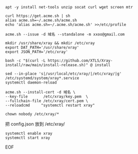 	apt -y install net-tools unzip socat curl wget screen mtr
         
	curl https://get.acme.sh | sh  
	alias acme.sh=~/.acme.sh/acme.sh  
	echo 'alias acme.sh=~/.acme.sh/acme.sh' >>/etc/profile  

	acme.sh --issue -d 域名 --standalone -m xxoo@gmail.com

	mkdir /usr/share/xray && mkdir /etc/xray  
	export DAT_PATH='/usr/share/xray'  
	export JSON_PATH='/etc/xray'  

	bash -c "$(curl -L https://github.com/XTLS/Xray-install/raw/main/install-release.sh)" @ install

	sed --in-place 's|/usr/local/etc/xray/|/etc/xray/|g' /etc/systemd/system/xray*.service  
	systemctl daemon-reload

	acme.sh --install-cert -d 域名 \  
	--key-file       /etc/xray/key.pem  \  
	--fullchain-file /etc/xray/cert.pem \  
	--reloadcmd     "systemctl restart xray"  

	chown nobody /etc/xray/*

把 config.json 放到 /etc/xray/

	systemctl enable xray  
	systemctl start xray  

EOF

